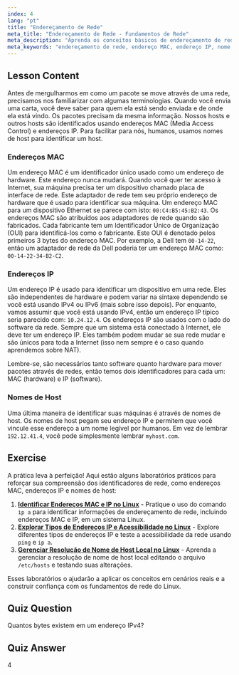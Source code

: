 ```yaml
---
index: 4
lang: "pt"
title: "Endereçamento de Rede"
meta_title: "Endereçamento de Rede - Fundamentos de Rede"
meta_description: "Aprenda os conceitos básicos de endereçamento de rede: endereços MAC vs. IP e nomes de host. Entenda como os dispositivos se comunicam em uma rede. Comece sua jornada de rede Linux!"
meta_keywords: "endereçamento de rede, endereço MAC, endereço IP, nome de host, rede Linux, iniciante, tutorial, guia"
---
```


## Lesson Content

Antes de mergulharmos em como um pacote se move através de uma rede, precisamos nos familiarizar com algumas terminologias. Quando você envia uma carta, você deve saber para quem ela está sendo enviada e de onde ela está vindo. Os pacotes precisam da mesma informação. Nossos hosts e outros hosts são identificados usando endereços MAC (Media Access Control) e endereços IP. Para facilitar para nós, humanos, usamos nomes de host para identificar um host.

### Endereços MAC

Um endereço MAC é um identificador único usado como um endereço de hardware. Este endereço nunca mudará. Quando você quer ter acesso à Internet, sua máquina precisa ter um dispositivo chamado placa de interface de rede. Este adaptador de rede tem seu próprio endereço de hardware que é usado para identificar sua máquina. Um endereço MAC para um dispositivo Ethernet se parece com isto: `00:C4:B5:45:B2:43`. Os endereços MAC são atribuídos aos adaptadores de rede quando são fabricados. Cada fabricante tem um Identificador Único de Organização (OUI) para identificá-los como o fabricante. Este OUI é denotado pelos primeiros 3 bytes do endereço MAC. Por exemplo, a Dell tem `00-14-22`, então um adaptador de rede da Dell poderia ter um endereço MAC como: `00-14-22-34-B2-C2`.

### Endereços IP

Um endereço IP é usado para identificar um dispositivo em uma rede. Eles são independentes de hardware e podem variar na sintaxe dependendo se você está usando IPv4 ou IPv6 (mais sobre isso depois). Por enquanto, vamos assumir que você está usando IPv4, então um endereço IP típico seria parecido com: `10.24.12.4`. Os endereços IP são usados com o lado do software da rede. Sempre que um sistema está conectado à Internet, ele deve ter um endereço IP. Eles também podem mudar se sua rede mudar e são únicos para toda a Internet (isso nem sempre é o caso quando aprendemos sobre NAT).

Lembre-se, são necessários tanto software quanto hardware para mover pacotes através de redes, então temos dois identificadores para cada um: MAC (hardware) e IP (software).

### Nomes de Host

Uma última maneira de identificar suas máquinas é através de nomes de host. Os nomes de host pegam seu endereço IP e permitem que você vincule esse endereço a um nome legível por humanos. Em vez de lembrar `192.12.41.4`, você pode simplesmente lembrar `myhost.com`.

## Exercise

A prática leva à perfeição! Aqui estão alguns laboratórios práticos para reforçar sua compreensão dos identificadores de rede, como endereços MAC, endereços IP e nomes de host:

1. **[Identificar Endereços MAC e IP no Linux](https://labex.io/pt/labs/linux-identify-mac-and-ip-addresses-in-linux-592731)** - Pratique o uso do comando `ip a` para identificar informações de endereçamento de rede, incluindo endereços MAC e IP, em um sistema Linux.
2. **[Explorar Tipos de Endereços IP e Acessibilidade no Linux](https://labex.io/pt/labs/linux-explore-ip-address-types-and-reachability-in-linux-592780)** - Explore diferentes tipos de endereços IP e teste a acessibilidade da rede usando `ping` e `ip a`.
3. **[Gerenciar Resolução de Nome de Host Local no Linux](https://labex.io/pt/labs/linux-manage-local-hostname-resolution-in-linux-592792)** - Aprenda a gerenciar a resolução de nome de host local editando o arquivo `/etc/hosts` e testando suas alterações.

Esses laboratórios o ajudarão a aplicar os conceitos em cenários reais e a construir confiança com os fundamentos de rede do Linux.

## Quiz Question

Quantos bytes existem em um endereço IPv4?

## Quiz Answer

4
